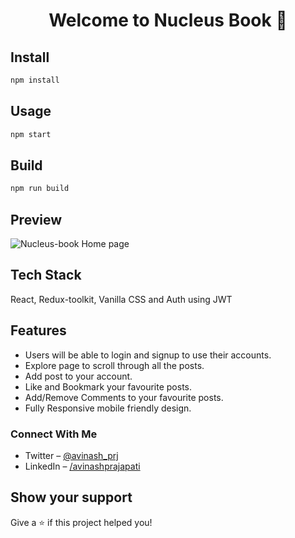 <h1 align="center">Welcome to Nucleus Book 👋</h1>
<p>
</p>

## Install

```sh
npm install
```
## Usage

```sh
npm start
```
## Build

```sh
npm run build
```

## Preview
![Nucleus-book Home page](https://user-images.githubusercontent.com/76595361/207109576-6cb0615f-b87d-48d1-8cae-21f265dcb2b6.png)



## Tech Stack
React, Redux-toolkit, Vanilla CSS and Auth using JWT

## Features
- Users will be able to login and signup to use their accounts. 
- Explore page to scroll through all the posts.
- Add post to your account.
- Like and Bookmark your favourite posts.
- Add/Remove Comments to your favourite posts.
- Fully Responsive mobile friendly design.

### Connect With Me
- Twitter – [@avinash_prj](https://twitter.com/avinash_prj)
- LinkedIn – [/avinashprajapati](https://www.linkedin.com/in/avinash-prajapati/)

## Show your support

Give a ⭐️ if this project helped you!
